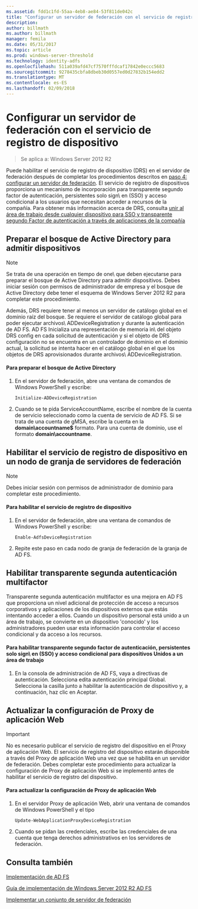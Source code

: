 ```yaml
---
ms.assetid: fdd1c1fd-55aa-4eb8-ae84-53f811de042c
title: "Configurar un servidor de federación con el servicio de registro de dispositivo"
description: 
author: billmath
ms.author: billmath
manager: femila
ms.date: 05/31/2017
ms.topic: article
ms.prod: windows-server-threshold
ms.technology: identity-adfs
ms.openlocfilehash: 511a039afd47cf7570fffdcaf17842e0eccc5683
ms.sourcegitcommit: 9278435cbfa8dbeb30d0557ed0d27832b154edd2
ms.translationtype: MT
ms.contentlocale: es-ES
ms.lasthandoff: 02/09/2018
---
```

# <a name="configure-a-federation-server-with-device-registration-service"></a>Configurar un servidor de federación con el servicio de registro de dispositivo

>Se aplica a: Windows Server 2012 R2

Puede habilitar el servicio de registro de dispositivo \(DRS\) en el servidor de federación después de completar los procedimientos descritos en [paso 4: configurar un servidor de federación](https://technet.microsoft.com/library/dn303424.aspx). El servicio de registro de dispositivos proporciona un mecanismo de incorporación para transparente segundo factor de autenticación, persistentes solo sign\ en \(SSO\) y acceso condicional a los usuarios que necesitan acceder a recursos de la compañía. Para obtener más información acerca de DRS, consulta [unir al área de trabajo desde cualquier dispositivo para SSO y transparente segundo Factor de autenticación a través de aplicaciones de la compañía](../../ad-fs/operations/Join-to-Workplace-from-Any-Device-for-SSO-and-Seamless-Second-Factor-Authentication-Across-Company-Applications.md)  
  
## <a name="prepare-your-active-directory-forest-to-support-devices"></a>Preparar el bosque de Active Directory para admitir dispositivos  
  
> [!NOTE]  
> Se trata de una operación en tiempo de one\ que deben ejecutarse para preparar el bosque de Active Directory para admitir dispositivos. Debes iniciar sesión con permisos de administrador de empresa y el bosque de Active Directory debe tener el esquema de Windows Server 2012 R2 para completar este procedimiento.  
>   
> Además, DRS requiere tener al menos un servidor de catálogo global en el dominio raíz del bosque. Se requiere el servidor de catálogo global para poder ejecutar archivos\ ADDeviceRegistration y durante la autenticación de AD FS. AD FS Inicializa una representación de memoria in\ del objeto DRS config en cada solicitud de autenticación y si el objeto de DRS configuración no se encuentra en un controlador de dominio en el dominio actual, la solicitud se intenta hacer en el catálogo global en el que los objetos de DRS aprovisionados durante archivos\ ADDeviceRegistration.  
  
#### <a name="to-prepare-the-active-directory-forest"></a>Para preparar el bosque de Active Directory  
  
1.  En el servidor de federación, abre una ventana de comandos de Windows PowerShell y escribe:  
  
    ```  
    Initialize-ADDeviceRegistration  
    ```  
  
2.  Cuando se te pida ServiceAccountName, escribe el nombre de la cuenta de servicio seleccionado como la cuenta de servicio de AD FS.  Si se trata de una cuenta de gMSA, escribe la cuenta en la **domain\\accountname$** formato. Para una cuenta de dominio, use el formato **domain\\accountname**.  
  
## <a name="enable-device-registration-service-on-a-federation-server-farm-node"></a>Habilitar el servicio de registro de dispositivo en un nodo de granja de servidores de federación  
  
> [!NOTE]  
> Debes iniciar sesión con permisos de administrador de dominio para completar este procedimiento.  
  
#### <a name="to-enable-device-registration-service"></a>Para habilitar el servicio de registro de dispositivo  
  
1.  En el servidor de federación, abre una ventana de comandos de Windows PowerShell y escribe:  
  
    ```  
    Enable-AdfsDeviceRegistration  
    ```  
  
2.  Repite este paso en cada nodo de granja de federación de la granja de AD FS.  
  
## <a name="enable-seamless-second-factor-authentication"></a>Habilitar transparente segunda autenticación multifactor  
Transparente segunda autenticación multifactor es una mejora en AD FS que proporciona un nivel adicional de protección de acceso a recursos corporativos y aplicaciones de los dispositivos externos que estás intentando acceder a ellos. Cuando un dispositivo personal está unido a un área de trabajo, se convierte en un dispositivo 'conocido' y los administradores pueden usar esta información para controlar el acceso condicional y da acceso a los recursos.  
  
#### <a name="to-enable-seamless-second-factor-authentication-persistent-single-sign-on-sso-and-conditional-access-for-workplace-joined-devices"></a>Para habilitar transparente segundo factor de autenticación, persistentes solo sign\ en \(SSO\) y acceso condicional para dispositivos Unidos a un área de trabajo  
  
1.  En la consola de administración de AD FS, vaya a directivas de autenticación. Selecciona edita autenticación principal Global. Selecciona la casilla junto a habilitar la autenticación de dispositivo y, a continuación, haz clic en Aceptar.  
  
## <a name="update-the-web-application-proxy-configuration"></a>Actualizar la configuración de Proxy de aplicación Web  
  
> [!IMPORTANT]  
> No es necesario publicar el servicio de registro del dispositivo en el Proxy de aplicación Web.  El servicio de registro del dispositivo estarán disponible a través del Proxy de aplicación Web una vez que se habilita en un servidor de federación.  Debes completar este procedimiento para actualizar la configuración de Proxy de aplicación Web si se implementó antes de habilitar el servicio de registro del dispositivo.  
  
#### <a name="to-update-the-web-application-proxy-configuration"></a>Para actualizar la configuración de Proxy de aplicación Web  
  
1.  En el servidor Proxy de aplicación Web, abrir una ventana de comandos de Windows PowerShell y el tipo  
  
    ```  
    Update-WebApplicationProxyDeviceRegistration  
    ```  
  
2.  Cuando se pidan las credenciales, escribe las credenciales de una cuenta que tenga derechos administrativos en los servidores de federación.  
  
## <a name="see-also"></a>Consulta también 

[Implementación de AD FS](../../ad-fs/AD-FS-Deployment.md)  

[Guía de implementación de Windows Server 2012 R2 AD FS](../../ad-fs/deployment/Windows-Server-2012-R2-AD-FS-Deployment-Guide.md)  
 
[Implementar un conjunto de servidor de federación](../../ad-fs/deployment/Deploying-a-Federation-Server-Farm.md)  
  

